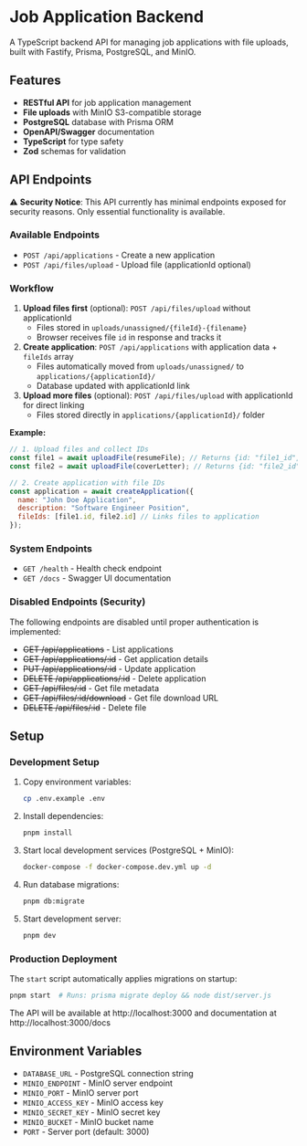 # Job Application Backend

A TypeScript backend API for managing job applications with file uploads, built with Fastify, Prisma, PostgreSQL, and MinIO.

## Features

- **RESTful API** for job application management
- **File uploads** with MinIO S3-compatible storage
- **PostgreSQL** database with Prisma ORM
- **OpenAPI/Swagger** documentation
- **TypeScript** for type safety
- **Zod** schemas for validation

## API Endpoints

⚠️ **Security Notice**: This API currently has minimal endpoints exposed for security reasons. Only essential functionality is available.

### Available Endpoints
- `POST /api/applications` - Create a new application
- `POST /api/files/upload` - Upload file (applicationId optional)

### Workflow
1. **Upload files first** (optional): `POST /api/files/upload` without applicationId
   - Files stored in `uploads/unassigned/{fileId}-{filename}`
   - Browser receives file `id` in response and tracks it
2. **Create application**: `POST /api/applications` with application data + `fileIds` array
   - Files automatically moved from `uploads/unassigned/` to `applications/{applicationId}/`
   - Database updated with applicationId link
3. **Upload more files** (optional): `POST /api/files/upload` with applicationId for direct linking
   - Files stored directly in `applications/{applicationId}/` folder

**Example:**
```javascript
// 1. Upload files and collect IDs
const file1 = await uploadFile(resumeFile); // Returns {id: "file1_id", ...}
const file2 = await uploadFile(coverLetter); // Returns {id: "file2_id", ...}

// 2. Create application with file IDs
const application = await createApplication({
  name: "John Doe Application",
  description: "Software Engineer Position", 
  fileIds: [file1.id, file2.id] // Links files to application
});
```

### System Endpoints
- `GET /health` - Health check endpoint
- `GET /docs` - Swagger UI documentation

### Disabled Endpoints (Security)
The following endpoints are disabled until proper authentication is implemented:
- ~~GET /api/applications~~ - List applications
- ~~GET /api/applications/:id~~ - Get application details  
- ~~PUT /api/applications/:id~~ - Update application
- ~~DELETE /api/applications/:id~~ - Delete application
- ~~GET /api/files/:id~~ - Get file metadata
- ~~GET /api/files/:id/download~~ - Get file download URL
- ~~DELETE /api/files/:id~~ - Delete file


## Setup

### Development Setup

1. Copy environment variables:
   ```bash
   cp .env.example .env
   ```

2. Install dependencies:
   ```bash
   pnpm install
   ```

3. Start local development services (PostgreSQL + MinIO):
   ```bash
   docker-compose -f docker-compose.dev.yml up -d
   ```

4. Run database migrations:
   ```bash
   pnpm db:migrate
   ```

5. Start development server:
   ```bash
   pnpm dev
   ```

### Production Deployment

The `start` script automatically applies migrations on startup:
```bash
pnpm start  # Runs: prisma migrate deploy && node dist/server.js
```

The API will be available at http://localhost:3000 and documentation at http://localhost:3000/docs

## Environment Variables

- `DATABASE_URL` - PostgreSQL connection string
- `MINIO_ENDPOINT` - MinIO server endpoint
- `MINIO_PORT` - MinIO server port
- `MINIO_ACCESS_KEY` - MinIO access key
- `MINIO_SECRET_KEY` - MinIO secret key
- `MINIO_BUCKET` - MinIO bucket name
- `PORT` - Server port (default: 3000)